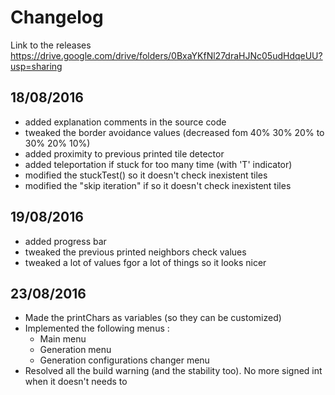 # Changelog

Link to the releases https://drive.google.com/drive/folders/0BxaYKfNl27draHJNc05udHdqeUU?usp=sharing

## 18/08/2016	
 - added explanation comments in the source code
 - tweaked the border avoidance values (decreased fom 40% 30% 20% to 30% 20% 10%)
 - added proximity to previous printed tile detector
 - added teleportation if stuck for too many time (with 'T' indicator)
 - modified the stuckTest() so it doesn't check inexistent tiles
 - modified the "skip iteration" if so it doesn't check inexistent tiles

## 19/08/2016
 - added progress bar
 - tweaked the previous printed neighbors check values
 - tweaked a lot of values fgor a lot of things so it looks nicer

## 23/08/2016
 - Made the printChars as variables (so they can be customized)
 - Implemented the following menus : 
	- Main menu
	- Generation menu
	- Generation configurations changer menu
 - Resolved all the build warning (and the stability too). No more signed int when it doesn't needs to